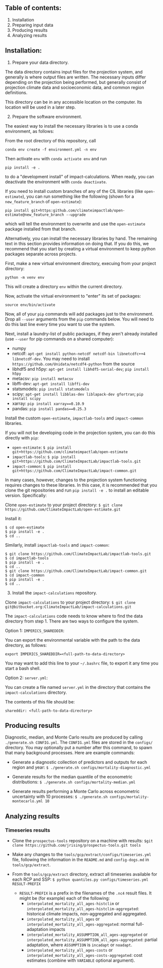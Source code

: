## Table of contents:

1. Installation
2. Preparing input data
3. Producing results
4. Analyzing results

## Installation:

1. Prepare your data directory.

The data directory contains input files for the projection system, and
generally is where output files are written. The necessary inputs
differ depending on the projection being performed, but generally
consist of projection climate data and socioeconomic data, and common
region definitions.

This directory can be in any accessible location on the computer. Its
location will be used in a later step.

2. Prepare the software environment.

The easiest way to install the necessary libraries is to use a conda
environment, as follows:

From the root directory of this repository, call
```
conda env create -f environment.yml -n env
```

Then activate `env` with `conda activate env` and run
```
pip install -e .
```
to do a "development install" of impact-calculations. When ready, you
can deactivate the environment with `conda deactivate`.

If you need to install custom branches of any of the CIL libraries
(like `open-estimate`), you can run something like the following
(shown for a `new_feature_branch` of `open-estimate`):
```
pip install git+https:github.com/climateimpactlab/open-estimate@new_feature_branch --upgrade
```
which will tell the environment to overwrite and use the
`open-estimate` package installed from that branch.

Alternatively, you can install the necessary libraries by hand. The
remaining text in this section provides information on doing that. If you do this, we recommend that you start by creating a virtual environment to keep python packages separate across projects.

First, make a new virtual environment directory, execuing from your project directory:
```
python -m venv env
```

This will create a directory `env` within the current directory.

Now, activate the virtual environment to "enter" its set of packages:
```
source env/bin/activate
```

Now, all of your `pip` commands will add packages just to the environment.  Drop all `--user` arguments from the `pip` commands below.
You will need to do this last line every time you want to use the system.

Next, install a laundry-list of public packages, if they aren't
already installed (use `--user` for pip commands on a shared
computer):
 - numpy
 - netcdf: `apt-get install python-netcdf netcdf-bin libnetcdfc++4 libnetcdf-dev`.
       You may need to install
       `https://github.com/Unidata/netcdf4-python` from the source
 - libhdf5 and h5py: `apt-get install libhdf5-serial-dev`; `pip install h5py`
 - metacsv: `pip install metacsv`
 - libffi-dev: `apt-get install libffi-dev`
 - statsmodels: `pip install statsmodels`
 - scipy: `apt-get install libblas-dev liblapack-dev gfortran`; `pip install scipy`
 - xarray: `pip install xarray==0.10.9`
 - pandas: `pip install pandas==0.25.3`

Install the custom `open-estimate`, `impactlab-tools` and
`impact-common` libraries.

If you will not be developing code in the projection system, you can
do this directly with `pip`:

 - `open-estimate`: ```$ pip install git+https://github.com/climateimpactlab/open-estimate```
 - `impactlab-tools`: ```$ pip install git+https://github.com/ClimateImpactLab/impactlab-tools.git```
 - `impact-common`: ```$ pip install git+https://github.com/ClimateImpactLab/impact-common.git```

In many cases, however, changes to the projection system functioning
requires changes to these libraries. In this case, it is recommended
that you clone the git repositories and run `pip install -e .` to
install an editable version. Specifically:

Clone `open-estimate` to your project directory:
   ```$ git clone https://github.com/ClimateImpactLab/open-estimate.git```

Install it: 
```
$ cd open-estimate
$ pip install -e .
$ cd ..
```

Similarly, install `impactlab-tools` and `impact-common`:
```
$ git clone https://github.com/ClimateImpactLab/impactlab-tools.git
$ cd impactlab-tools
$ pip install -e .
$ cd ..
$ git clone https://github.com/ClimateImpactLab/impact-common.git
$ cd impact-common
$ pip install -e .
$ cd ..
```

3. Install the `impact-calculations` repository.

Clone `impact-calculations` to your project directory:
   ```$ git clone git@bitbucket.org:ClimateImpactLab/impact-calculations.git```

The `impact-calculations` code needs to know where to find the data
directory from step 1. There are two ways to configure the system.

Option 1: `IMPERICS_SHAREDDIR`:

You can export the environmental variable with the path to the data
directory, as follows:

```
export IMPERICS_SHAREDDIR=<full-path-to-data-directory>
```

You may want to add this line to your `~/.bashrc` file, to export it
any time you start a bash shell.

Option 2: `server.yml`:

You can create a file named `server.yml` in the directory that
contains the `impact-calculations` directory.

The contents of this file should be:
```
shareddir: <full-path-to-data-directory>
```

## Producing results

Diagnostic, median, and Monte Carlo results are produced by calling `./generate.sh CONFIG.yml`.  The `CONFIG.yml` files are stored in the `configs/` directory.  You may optionally put a number after this command, to spawn that many background processes.  Here are example commands:

* Generate a diagnostic collection of predictors and outputs for each region and year:
  ```$ ./generate.sh configs/mortality-diagnostic.yml```

* Generate results for the median quantile of the econometric distributions:
  ```$ ./generate.sh configs/mortality-median.yml```

* Generate results performing a Monte Carlo across econometric uncertainty with 10 processes:
  ```$ ./generate.sh configs/mortality-montecarlo.yml 10```

## Analyzing results

### Timeseries results

* Clone the `prospectus-tools` repository on a machine with results:
  ```$git clone https://github.com/jrising/prospectus-tools.git tools```

* Make any changes to the `tools/gcp/extract/configs/timeseries.yml` file, following the information in the `README.md` and `config-dogs.md` in `tools/gcp/extract`.

* From the `tools/gcp/extract` directory, extract all timeseries available for each RCP and SSP:
  ```$ python quantiles.py configs/timeseries.yml RESULT-PREFIX```
    - `RESULT-PREFIX` is a prefix in the filenames of the `.nc4` result files.  It might be (for example) each of the following:
        - `interpolated_mortality_all_ages-histclim` or `interpolated_mortality_all_ages-histclim-aggregated`: historical climate impacts, non-aggregated and aggregated.
        - `interpolated_mortality_all_ages` or `interpolated_mortality_all_ages-aggregated`: normal full-adaptation impacts
        - `interpolated_mortality_ASSUMPTION_all_ages-aggregated` or `interpolated_mortality_ASSUMPTION_all_ages-aggregated`: partial adaptation, where `ASSUMPTION` is `incadapt` or `noadapt`.
        - `interpolated_mortality_all_ages-costs` or `interpolated_mortality_all_ages-costs-aggregated`: cost estimates (combine with `VARIABLE` optional argument).
